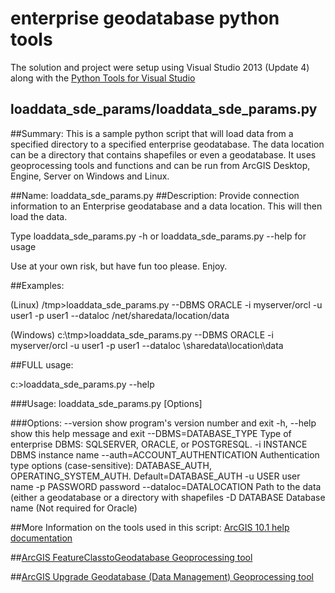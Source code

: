 enterprise geodatabase python tools
========================

The solution and project were setup using Visual Studio 2013 (Update 4) along with the [Python Tools for Visual Studio](http://pytools.codeplex.com/)


loaddata_sde_params/loaddata_sde_params.py
-------

##Summary: 
This is a sample python script that will load data from a specified directory to a specified enterprise geodatabase. The data location can be a directory that contains shapefiles or even a geodatabase. It uses geoprocessing tools and functions and can be run from ArcGIS Desktop, Engine, Server on Windows and Linux. 

##Name: 
loaddata_sde_params.py
##Description: 
Provide connection information to an Enterprise geodatabase and a data location. This will then load the data.

Type loaddata_sde_params.py -h or loaddata_sde_params.py --help for usage

Use at your own risk, but have fun too please. Enjoy.

##Examples:

(Linux)
/tmp>loaddata_sde_params.py --DBMS ORACLE -i myserver/orcl -u user1 -p user1 --dataloc /net/sharedata/location/data

(Windows)
c:\tmp>loaddata_sde_params.py --DBMS ORACLE -i myserver/orcl -u user1 -p user1 --dataloc \\sharedata\location\data

##FULL usage:

c:\>loaddata_sde_params.py --help

###Usage: loaddata_sde_params.py [Options]

###Options:
  --version             show program's version number and exit
  -h, --help            show this help message and exit
  --DBMS=DATABASE_TYPE  Type of enterprise DBMS: SQLSERVER, ORACLE, or
                        POSTGRESQL.
  -i INSTANCE           DBMS instance name
  --auth=ACCOUNT_AUTHENTICATION
                        Authentication type options (case-sensitive):
                        DATABASE_AUTH, OPERATING_SYSTEM_AUTH.
                        Default=DATABASE_AUTH
  -u USER               user name
  -p PASSWORD           password
  --dataloc=DATALOCATION
                        Path to the data (either a geodatabase or a directory
                        with shapefiles
  -D DATABASE           Database name (Not required for Oracle)


##More Information on the tools used in this script:
[ArcGIS 10.1 help documentation](http://resources.arcgis.com/en/help/main/10.1/00qn/00qn0000001p000000.htm)

##[ArcGIS FeatureClasstoGeodatabase Geoprocessing tool](http://resources.arcgis.com/en/help/main/10.1/index.html#/Feature_Class_To_Geodatabase/001200000021000000/)

##[ArcGIS Upgrade Geodatabase (Data Management) Geoprocessing tool](http://resources.arcgis.com/en/help/main/10.1/0017/0017000000q7000000.htm)